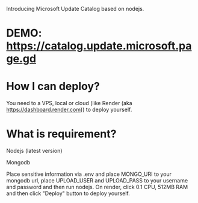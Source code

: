 Introducing Microsoft Update Catalog based on nodejs.

# DEMO: https://catalog.update.microsoft.page.gd

# How I can deploy?
You need to a VPS, local or cloud (like Render (aka https://dashboard.render.com)) to deploy yourself.

# What is requirement?

Nodejs (latest version)

Mongodb

Place sensitive information via .env and place MONGO_URI to your mongodb url, place UPLOAD_USER and UPLOAD_PASS to your username and password and then run nodejs. On render, click 0.1 CPU, 512MB RAM and then click "Deploy" button to deploy yourself.
